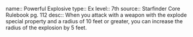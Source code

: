 name:: Powerful Explosive 
type:: Ex
level:: 7th 
source:: Starfinder Core Rulebook pg. 112
desc:: When you attack with a weapon with the explode special property and a radius of 10 feet or greater, you can increase the radius of the explosion by 5 feet.


